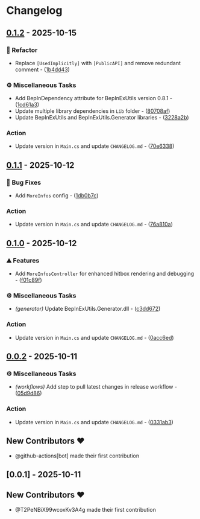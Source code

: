 # Changelog

## [0.1.2](https://github.com/T2PeNBiX99wcoxKv3A4g/HKSS.ShowHitbox/compare/v0.1.1..v0.1.2) - 2025-10-15

### 🚜 Refactor

- Replace `[UsedImplicitly]` with `[PublicAPI]` and remove redundant comment - ([1b4dd43](https://github.com/T2PeNBiX99wcoxKv3A4g/HKSS.ShowHitbox/commit/1b4dd43474e34f1fbad686f5e8a3ca1ab36ef19a))

### ⚙️ Miscellaneous Tasks

- Add BepInDependency attribute for BepInExUtils version 0.8.1 - ([1cd61a3](https://github.com/T2PeNBiX99wcoxKv3A4g/HKSS.ShowHitbox/commit/1cd61a3736cd5e115258fa2096baa503101ef827))
- Update multiple library dependencies in `Lib` folder - ([80708af](https://github.com/T2PeNBiX99wcoxKv3A4g/HKSS.ShowHitbox/commit/80708afac0830bd71b567b491553b5efa4a190b3))
- Update BepInExUtils and BepInExUtils.Generator libraries - ([3228a2b](https://github.com/T2PeNBiX99wcoxKv3A4g/HKSS.ShowHitbox/commit/3228a2b0d16a9d5fd1fcb9bf056d0ba277c21b6b))

### Action

- Update version in `Main.cs` and update `CHANGELOG.md` - ([70e6338](https://github.com/T2PeNBiX99wcoxKv3A4g/HKSS.ShowHitbox/commit/70e6338b110b703b48e022966b6d6cfd6945a723))


## [0.1.1](https://github.com/T2PeNBiX99wcoxKv3A4g/HKSS.ShowHitbox/compare/v0.1.0..v0.1.1) - 2025-10-12

### 🐛 Bug Fixes

- Add `MoreInfos` config - ([1db0b7c](https://github.com/T2PeNBiX99wcoxKv3A4g/HKSS.ShowHitbox/commit/1db0b7c3b508aa3cfaae6ba2079edea92358c77e))

### Action

- Update version in `Main.cs` and update `CHANGELOG.md` - ([76a810a](https://github.com/T2PeNBiX99wcoxKv3A4g/HKSS.ShowHitbox/commit/76a810ae3d25d75b2b932eb4c8e4836d03ba97c5))


## [0.1.0](https://github.com/T2PeNBiX99wcoxKv3A4g/HKSS.ShowHitbox/compare/v0.0.2..v0.1.0) - 2025-10-12

### ⛰️  Features

- Add `MoreInfosController` for enhanced hitbox rendering and debugging - ([f01c89f](https://github.com/T2PeNBiX99wcoxKv3A4g/HKSS.ShowHitbox/commit/f01c89f88c38f99dc83c82b432cc7b79568978eb))

### ⚙️ Miscellaneous Tasks

- *(generator)* Update BepInExUtils.Generator.dll - ([c3dd672](https://github.com/T2PeNBiX99wcoxKv3A4g/HKSS.ShowHitbox/commit/c3dd67223211fe4fcdda5a6822174f00fcacc9de))

### Action

- Update version in `Main.cs` and update `CHANGELOG.md` - ([0acc6ed](https://github.com/T2PeNBiX99wcoxKv3A4g/HKSS.ShowHitbox/commit/0acc6ed8bd7efcfdbdbac8c5e9f9b27fd8b76a8d))


## [0.0.2](https://github.com/T2PeNBiX99wcoxKv3A4g/HKSS.ShowHitbox/compare/v0.0.1..v0.0.2) - 2025-10-11

### ⚙️ Miscellaneous Tasks

- *(workflows)* Add step to pull latest changes in release workflow - ([05d9d86](https://github.com/T2PeNBiX99wcoxKv3A4g/HKSS.ShowHitbox/commit/05d9d86cf6946ffbe50fc707034f4bb0ca5e986a))

### Action

- Update version in `Main.cs` and update `CHANGELOG.md` - ([0331ab3](https://github.com/T2PeNBiX99wcoxKv3A4g/HKSS.ShowHitbox/commit/0331ab3989abd61d62ec4fe7f89068c51d866cac))

## New Contributors ❤️

* @github-actions[bot] made their first contribution

## [0.0.1] - 2025-10-11

## New Contributors ❤️

* @T2PeNBiX99wcoxKv3A4g made their first contribution

<!-- generated by git-cliff -->
